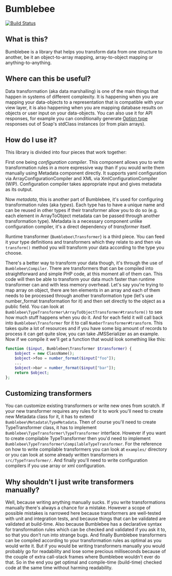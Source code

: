 Bumblebee
=========

[![Build Status](https://travis-ci.org/nikita2206/bumblebee.svg?branch=master)](https://travis-ci.org/nikita2206/bumblebee)

What is this?
-------------

Bumblebee is a library that helps you transform data from one structure to another,
be it an object-to-array mapping, array-to-object mapping or anything-to-anything.

Where can this be useful?
-------------------------

Data transformation (aka data marshalling) is one of the main things that happen in systems
of different complexity.
It is happening when you are mapping your data-objects to a representation that is compatible
with your view layer, it is also happening when you are mapping database results on objects
or user input on your data-objects. You can also use it for API responses, for example
you can conditionally generate [Option type](http://en.wikipedia.org/wiki/Option_type)
responses out of Soap's stdClass instances (or from plain arrays).

How do I use it?
----------------

This library is divided into four pieces that work together:

First one being *configuration compiler*. This component allows you to write transformation
   rules in a more expressive way than if you would write them manually using Metadata component
   directly. It supports yaml configuration via ArrayConfigurationCompiler and XML via
   XmlConfigurationCompiler (WIP). Configuration compiler takes appropriate input and gives
   metadata as its output.

Now *metadata*, this is another part of Bumblebee, it's used for configuring transformation
   rules (aka *types*). Each type has to have a unique name and can be reused in other types
   if their transformer allow you to do so (e.g. each element in ArrayToObject metadata
   can be passed through another transformation type). Metadata is a necessary component
   unlike configuration compiler, it's a direct dependency of *transformer* itself.

Runtime transformer (`Bumblebee\Transformer`) is a third piece. You can feed it your
   type definitions and transformers which they relate to and then via `transform()` method
   you will transform your data according to the type you choose.

There's a better way to transform your data though, it's through the use of `Bumblebee\Compiler`.
   There are transformers that can be compiled into straightforward and simple PHP code,
   at this moment all of them can. This code will then be able to transform your data much
   faster than runtime transformer can and with less memory overhead.
   Let's say you're trying to map array on object, there are ten elements in an array
   and each of them needs to be processed through another transformation type (let's use
   number_format transformation for it) and then set directly to the object as a public field.
   You can look at `Bumblebee\TypeTransformer\ArrayToObjectTransformer#transform()` to see
   how much stuff happens when you do it. And for each field it will call back into
   `Bumblebee\Transformer` for it to call `NumberTransformer#transform`. This takes quite
   a lot of resources and if you have some big amount of records to process it can get quite slow,
   you can take JMSSerializer as an example.
   Now if we compile it we'll get a function that would look something like this:

```php
function ($input, Bumblebee\Transformer $transformer) {
    $object = new ClassName();
    $object->foo = number_format($input["foo"]);
    ...
    $object->bar = number_format($input["bar"]);
    return $object;
};
```

Customizing transformers
------------------------

You can customize existing transformers or write new ones from scratch. If your new transformer
requires any rules for it to work you'll need to create new Metadata class for it,
it has to extend `Bumblebee\Metadata\TypeMetadata`. Then of course you'll need
to create TypeTransformer class, it has to implement
`Bumblebee\TypeTransformer\TypeTransformer` interface. However if you want to create
compilable TypeTransformer then you'd need to implement
`Bumblebee\TypeTransformer\CompilableTypeTransformer`. For the reference on
how to write compilable transformers you can look at `examples/` directory
or you can look at some already written transformers in `src/TypeTransformer/`.
And finally you'll need to write configuration compilers if you use array or xml
configuration.

Why shouldn't I just write transformers manually?
-------------------------------------------------

Well, because writing anything manually sucks. If you write transformations manually
there's always a chance for a mistake. However a scope of possible mistakes is narrowed
here because transformers are well-tested with unit and integration tests, and because
things that can be validated are validated at build-time.
Also because Bumblebee has a declarative syntax for transformation rules which can
be checked and validated if you ask it to, so that
you don't run into strange bugs. And finally Bumblebee transformers can be compiled
according to your transformation rules as optimal as you would write it.
But if you would be writing transformers manually you would probably go for readability
and lose some precious milliseconds because of the couple of extra call-stack frames where
Bumblebee wouldn't ever do that.
So in the end you get optimal and compile-time (build-time) checked code at the
same time without harming readability.
